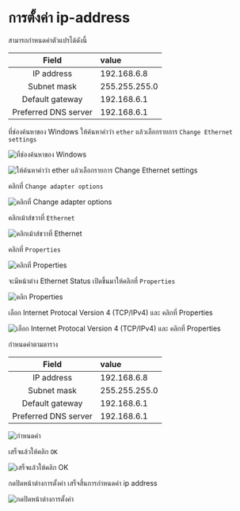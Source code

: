 # การตั้งค่า ip-address

  สามารถกำหนดค่าตัวแปรได้ดังนี้

  | Field | value  |
  | :-: |:-|
  | IP address  |  192.168.6.8  |
  | Subnet mask  | 255.255.255.0  |
  | Default gateway | 192.168.6.1 |
  | Preferred DNS server | 192.168.6.1 |  

ที่ช่องค้นหาของ Windows ให้ค้นหาคำว่า `ether` แล้วเลือกรายการ `Change Ethernet settings`  

![ที่ช่องค้นหาของ Windows](image/0.png)  

![ให้ค้นหาคำว่า ether แล้วเลือกรายการ Change Ethernet settings](image/1.png)  

คลิกที่ `Change adapter options`  

![คลิกที่ Change adapter options](image/2.png)  

คลิกเม้าส์ขวาที่ `Ethernet`  

![คลิกเม้าส์ขวาที่ Ethernet](image/3.png)  


คลิกที่ `Properties`  

![คลิกที่ Properties](image/4.png)  

จะมีหน้าต่าง Ethernet Status เปิดขึ้นมาให้คลิกที่ `Properties`  

![คลิก Properties](image/5.png)  

เลือก Internet Protocal Version 4 (TCP/IPv4) และ คลิกที่ Properties  

![เลือก Internet Protocal Version 4 (TCP/IPv4) และ คลิกที่ Properties](image/6.png)  

กำหนดค่าตามตาราง  

  | Field | value  |
  | :-: |:-|
  | IP address  |  192.168.6.8  |
  | Subnet mask  | 255.255.255.0  |
  | Default gateway | 192.168.6.1 |
  | Preferred DNS server | 192.168.6.1 |  

![กำหนดค่า](image/7.png)  

เสร็จแล้วให้คลิก `OK`  

![เสร็จแล้วให้คลิก OK](image/8.png)  


กดปิดหน้าต่างการตั้งค่า เสร็จสิ้นการกำหนดค่า ip address  

![กดปิดหน้าต่างการตั้งค่า](image/9.png)  
